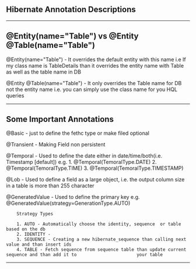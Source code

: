 Hibernate Annotation Descriptions
--------------------------------------------------
------------------------------------------------------


@Entity(name="Table") vs @Entity @Table(name="Table")
--------------------------------------------------------
@Entity(name="Table") - It overrides the default entity with this name i.e If my class name is TableDetails than it overrides the entity name with Table as well as the table name in DB

 @Entity
 @Table(name="Table") -  It only overrides the Table name for DB not the entity name i.e. you can simply use the class name for you HQL queries
 
------------------------------------------------------
 
Some Important Annotations
--------------------------------------------------
 
 @Basic - just to define the fethc type or make filed optional
 
 @Transient - Making Field non persistent
 
 @Temporal - Used to define the date either in date/time/both(i.e. Timestamp [default])
 e.g. 
 	1. @Temporal(TemoralType.DATE)
 	2. @Temporal(TemoralType.TIME)
 	3. @Temporal(TemoralType.TIMESTAMP)
 	
 @Lob - Used to define a field as a large object, i.e. the output column size in a table is more than 255 character 
 
 @GeneratedValue - Used to define the primary key 
 	e.g. 
 		@GeneratedValue(strategy=GenerationType.AUTO)
 	
 		Strategy Types
 	
	 	1. AUTO - Automatically choose the identity, sequence  or table based on the db
	 	2. IDENTITY - 
	 	3. SEQUENCE - Creating a new hibernate_sequence than calling next value and than insert ids 
	 	4. TABLE - Fetch sequence from sequence table than update current sequence and than add it to 						your table

 
------------------------------------------------------
 